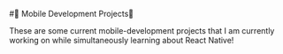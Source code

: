 #📱 Mobile Development Projects📱

These are some current mobile-development projects that I am currently working on while simultaneously learning about React Native!

